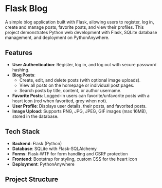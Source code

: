 # Flask Blog

A simple blog application built with Flask, allowing users to register, log in, create and manage posts, favorite posts, and view their profiles. This project demonstrates Python web development with Flask, SQLite database management, and deployment on PythonAnywhere.

## Features
- **User Authentication**: Register, log in, and log out with secure password hashing.
- **Blog Posts**:
  - Create, edit, and delete posts (with optional image uploads).
  - View all posts on the homepage or individual post pages.
  - Search posts by title, content, or author username.
- **Favorite Posts**: Logged-in users can favorite/unfavorite posts with a heart icon (red when favorited, grey when not).
- **User Profile**: Displays user details, their posts, and favorited posts.
- **Image Upload**: Supports PNG, JPG, JPEG, GIF images (max 16MB), stored in the database.

## Tech Stack
- **Backend**: Flask (Python)
- **Database**: SQLite with Flask-SQLAlchemy
- **Forms**: Flask-WTF for form handling and CSRF protection
- **Frontend**: Bootstrap for styling, custom CSS for the heart icon
- **Deployment**: PythonAnywhere

## Project Structure
